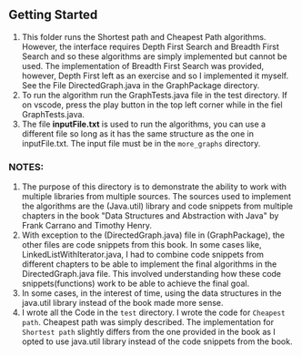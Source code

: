 ## Getting Started
1. This folder runs the Shortest path and Cheapest Path algorithms. However, the interface requires Depth First Search and Breadth First Search and so these algorithms are simply implemented but cannot be used. The implementation of Breadth First Search was provided, however, Depth First left as an exercise and so I implemented it myself. See the File DirectedGraph.java in the GraphPackage directory.
2. To run the algorithm run the GraphTests.java file in the test directory. If on vscode, press the play button in the top left corner while in the fiel GraphTests.java.
3. The file **inputFile.txt** is used to run the algorithms, you can use a different file so long as it has the same structure as the one in inputFile.txt. The input file must be in the `more_graphs` directory.

### NOTES:
1. The purpose of this directory is to demonstrate the ability to work with multiple libraries from multiple sources. The sources used to implement the algorithms are the (Java.util) library and code snippets from multiple chapters in the book "Data Structures and Abstraction with Java" by Frank Carrano and Timothy Henry. 
2. With exception to the (DirectedGraph.java) file in (GraphPackage), the other files are code snippets from this book. In some cases like, LinkedListWithIterator.java, I had to combine code snippets from different chapters to be able to implement the final algorithms in the DirectedGraph.java file. This involved understanding how these code snippets(functions) work to be able to achieve the final goal.
3. In some cases, in the interest of time, using the data structures in the java.util library instead of the book made more sense.
4. I wrote all the Code in the `test` directory. I wrote the code for `Cheapest path`. Cheapest path was simply described. The implementation for `Shortest path` slightly differs from the one provided in the book as I opted to use java.util library instead of the code snippets from the book.